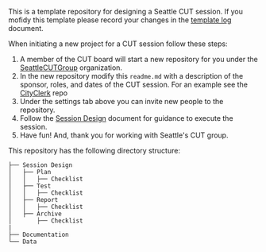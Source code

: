 This is a template repository for designing a Seattle CUT session. If you mofidy this template please record your changes in the [template log](https://github.com/SeattleCUTGroup/UserTestingSession/blob/master/template_log.md) document.  

When initiating a new project for a CUT session follow these steps:  

1. A member of the CUT board will start a new repository for you under the [SeattleCUTGroup](https://github.com/SeattleCUTGroup) organization.
2. In the new repository modify this `readme.md` with a description of the sponsor, roles, and dates of the CUT session. For an example see the [CityClerk]() repo
3. Under the settings tab above you can invite new people to the repository.
4. Follow the [Session Design](https://github.com/SeattleCUTGroup/UserTestingSession/blob/master/SessionDesign/Overview.md) document for guidance to execute the session. 
5. Have fun! And, thank you for working with Seattle's CUT group.


This repository has the following directory structure:

```
├── Session Design
│   ├── Plan
│   │   ├── Checklist
│   ├── Test
│   │   ├── Checklist
│   ├── Report
│   │   ├── Checklist
│   ├── Archive
│       ├── Checklist
|
├── Documentation
└── Data
```
